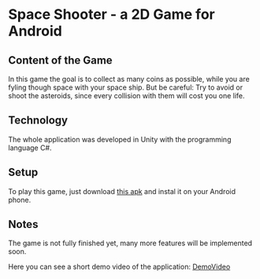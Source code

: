 # Space Shooter - a 2D Game for Android

## Content of the Game
In this game the goal is to collect as many coins as possible, while you are fyling though space with your space ship. 
But be careful: Try to avoid or shoot the asteroids, since every collision with them will cost you one life.

## Technology
The whole application was developed in Unity with the programming language C#.

## Setup 
To play this game, just download [this apk](export/SpaceShooterAPK.apk) and instal it on your Android phone. 

## Notes
The game is not fully finished yet, many more features will be implemented soon. 

Here you can see a short demo video of the application: 
[DemoVideo](DemoSpaceShooter.mp4)
